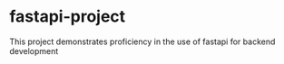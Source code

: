 # fastapi-project
This project demonstrates proficiency in the use of fastapi for backend development
